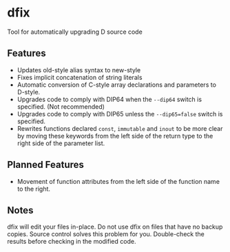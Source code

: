 # dfix

Tool for automatically upgrading D source code

## Features

* Updates old-style alias syntax to new-style
* Fixes implicit concatenation of string literals
* Automatic conversion of C-style array declarations and parameters to D-style.
* Upgrades code to comply with DIP64 when the ```--dip64``` switch is specified. (Not recommended)
* Upgrades code to comply with DIP65 unless the ```--dip65=false``` switch is specified.
* Rewrites functions declared ```const```, ```immutable``` and ```inout``` to be more clear by moving these keywords from the left side of the return type to the right side of the parameter list.

## Planned Features

* Movement of function attributes from the left side of the function name to the
right.

## Notes

dfix will edit your files in-place. Do not use dfix on files that have no
backup copies. Source control solves this problem for you. Double-check the
results before checking in the modified code.
